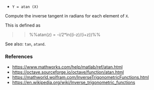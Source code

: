 - `Y = atan (X)`

Compute the inverse tangent in radians for each element of `X`.

This is defined as

> > %%atan(z) = -i/2*ln((i-z)/(i+z))%%

See also: `tan`, `atand`.

### References

- https://www.mathworks.com/help/matlab/ref/atan.html
- https://octave.sourceforge.io/octave/function/atan.html
- https://mathworld.wolfram.com/InverseTrigonometricFunctions.html
- https://en.wikipedia.org/wiki/Inverse_trigonometric_functions
